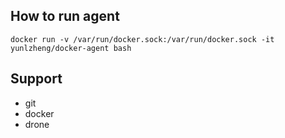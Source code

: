 ## How to run agent

```
docker run -v /var/run/docker.sock:/var/run/docker.sock -it yunlzheng/docker-agent bash
```

## Support

* git
* docker
* drone
